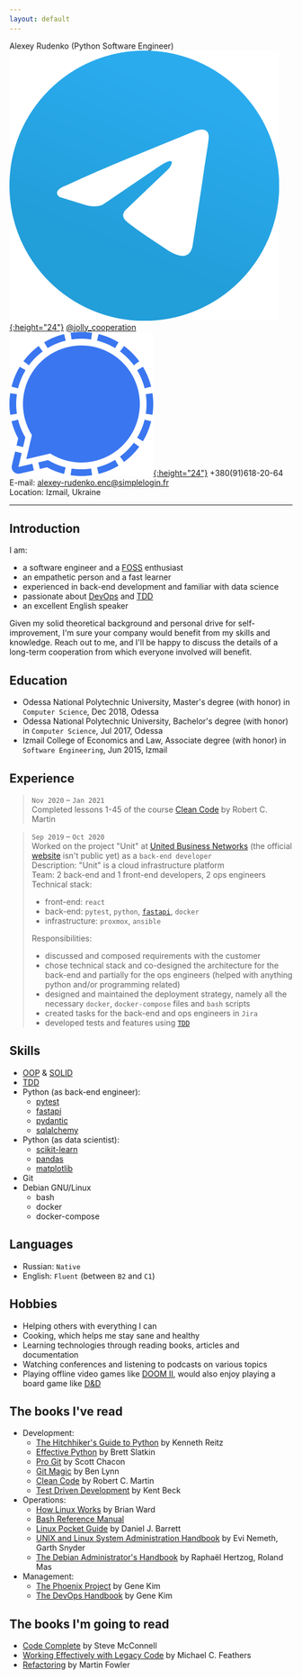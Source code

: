 ```yaml
---
layout: default
---
```


Alexey Rudenko (Python Software Engineer)  
[![telegram](assets/telegram-logo.svg){:height="24"}](https://telegram.org/) [@jolly_cooperation](https://t.me/jolly_cooperation)  
[![signal](assets/signal-logo.svg){:height="24"}](https://www.signal.org/) +380(91)618-20-64  
E-mail: [alexey-rudenko.enc@simplelogin.fr](mailto:alexey-rudenko.enc@simplelogin.fr)  
Location: Izmail, Ukraine

---

## Introduction
I am:
- a software engineer and a [FOSS](https://en.wikipedia.org/wiki/Free_and_open-source_software) enthusiast
- an empathetic person and a fast learner
- experienced in back-end development and familiar with data science
- passionate about [DevOps](https://en.wikipedia.org/wiki/DevOps) and [TDD](https://en.wikipedia.org/wiki/Test-driven_development)
- an excellent English speaker

Given my solid theoretical background and personal drive for self-improvement, I'm sure your company would benefit from my skills and knowledge. Reach out to me, and I'll be happy to discuss the details of a long-term cooperation from which everyone involved will benefit.

## Education
* Odessa National Polytechnic University, Master's degree (with honor) in `Computer Science`, Dec 2018, Odessa
* Odessa National Polytechnic University, Bachelor's degree (with honor) in `Computer Science`, Jul 2017, Odessa
* Izmail College of Economics and Law, Associate degree (with honor) in `Software Engineering`, Jun 2015, Izmail

## Experience
> `Nov 2020` – `Jan 2021`  
> Completed lessons 1-45 of the course [Clean Code](https://cleancoders.com/series/clean-code) by Robert C. Martin

> `Sep 2019` – `Oct 2020`  
> Worked on the project "Unit" at [United Business Networks](https://www.ripe.net/membership/indices/data/de.ubn24.html) (the official [website](https://ubn24.de/) isn't public yet) as a `back-end developer`  
> Description: "Unit" is a cloud infrastructure platform  
> Team: 2 back-end and 1 front-end developers, 2 ops engineers  
> Technical stack:
> - front-end: `react`
> - back-end: `pytest`, `python`, [`fastapi`](https://fastapi.tiangolo.com/), `docker`
> - infrastructure: `proxmox`, `ansible`
>
> Responsibilities:
> * discussed and composed requirements with the customer
> * chose technical stack and co-designed the architecture for the back-end and partially for the ops engineers (helped with anything python and/or programming related)
> * designed and maintained the deployment strategy, namely all the necessary `docker`, `docker-compose` files and `bash` scripts
> * created tasks for the back-end and ops engineers in `Jira`
> * developed tests and features using [`TDD`](https://en.wikipedia.org/wiki/Test-driven_development)

## Skills
- [OOP](https://en.wikipedia.org/wiki/Object-oriented_programming) & [SOLID](https://en.wikipedia.org/wiki/SOLID_(object-oriented_design))
- [TDD](https://en.wikipedia.org/wiki/Test-driven_development)
- Python (as back-end engineer):
  - [pytest](https://docs.pytest.org/en/stable/index.html)
  - [fastapi](https://fastapi.tiangolo.com/)
  - [pydantic](https://pydantic-docs.helpmanual.io/)
  - [sqlalchemy](https://www.sqlalchemy.org/)
- Python (as data scientist):
  - [scikit-learn](https://scikit-learn.org/stable/index.html)
  - [pandas](https://pandas.pydata.org/)
  - [matplotlib](https://matplotlib.org/stable/index.html)
- Git
- Debian GNU/Linux
  - bash
  - docker
  - docker-compose

## Languages
- Russian: `Native`
- English: `Fluent` (between `B2` and `C1`)

## Hobbies
- Helping others with everything I can
- Cooking, which helps me stay sane and healthy
- Learning technologies through reading books, articles and documentation
- Watching conferences and listening to podcasts on various topics
- Playing offline video games like [DOOM II](https://doom.fandom.com/wiki/Doom_II), would also enjoy playing a board game like [D&D](https://dnd.wizards.com/)

## The books I've read
- Development:
  - [The Hitchhiker's Guide to Python](https://www.goodreads.com/book/show/28321007-the-hitchhiker-s-guide-to-python) by Kenneth Reitz
  - [Effective Python](https://www.goodreads.com/book/show/48566725-effective-python) by Brett Slatkin
  - [Pro Git](https://git-scm.com/book/en/v2) by Scott Chacon
  - [Git Magic](http://www-cs-students.stanford.edu/~blynn/gitmagic) by Ben Lynn
  - [Clean Code](https://www.goodreads.com/book/show/3735293-clean-code) by Robert C. Martin
  - [Test Driven Development](https://www.goodreads.com/book/show/387190.Test_Driven_Development) by Kent Beck
- Operations:
  - [How Linux Works](https://www.goodreads.com/book/show/514432.How_Linux_Works) by Brian Ward
  - [Bash Reference Manual](https://www.gnu.org/software/bash/manual/bash.pdf)
  - [Linux Pocket Guide](https://www.goodreads.com/book/show/128172.Linux_Pocket_Guide) by Daniel J. Barrett
  - [UNIX and Linux System Administration Handbook](https://www.goodreads.com/book/show/8772005-unix-and-linux-system-administration-handbook) by Evi Nemeth, Garth Snyder
  - [The Debian Administrator's Handbook](http://debian-handbook.info/download/stable/debian-handbook.pdf) by Raphaël Hertzog, Roland Mas
- Management:
  - [The Phoenix Project](https://www.goodreads.com/book/show/17255186-the-phoenix-project) by Gene Kim
  - [The DevOps Handbook](https://www.goodreads.com/book/show/26083308-the-devops-handbook) by Gene Kim

## The books I'm going to read
- [Code Complete](https://www.goodreads.com/book/show/4845.Code_Complete) by Steve McConnell
- [Working Effectively with Legacy Code](https://www.goodreads.com/book/show/44919.Working_Effectively_with_Legacy_Code) by Michael C. Feathers
- [Refactoring](https://www.goodreads.com/book/show/44936.Refactoring) by Martin Fowler
